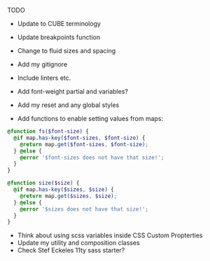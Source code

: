 TODO

- Update to CUBE terminology
- Update breakpoints function
- Change to fluid sizes and spacing
- Add my gitignore
- Include linters etc.
- Add font-weight partial and variables?
- Add my reset and any global styles

- Add functions to enable setting values from maps:

```scss
@function fs($font-size) {
  @if map.has-key($font-sizes, $font-size) {
    @return map.get($font-sizes, $font-size);
  } @else {
    @error '$font-sizes does not have that size!';
  }
}

@function size($size) {
  @if map.has-key($sizes, $size) {
    @return map.get($sizes, $size);
  } @else {
    @error '$sizes does not have that size!';
  }
}
```

- Think about using scss variables inside CSS Custom Propterties
- Update my utility and composition classes
- Check Stef Eckeles 11ty sass starter?
